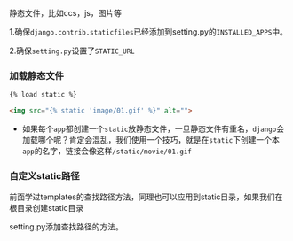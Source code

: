 静态文件，比如ccs，js，图片等

1.确保`django.contrib.staticfiles`已经添加到setting.py的`INSTALLED_APPS`中。

2.确保`setting.py`设置了`STATIC_URL`

### 加载静态文件

```html
{% load static %}

<img src="{% static 'image/01.gif' %}" alt="">
```
* 如果每个`app`都创建一个`static`放静态文件，一旦静态文件有重名，`django`会加载哪个呢？肯定会混乱，我们使用一个技巧，就是在`static`下创建一个本`app`的名字，链接会像这样`/static/movie/01.gif`

### 自定义static路径
前面学过templates的查找路径方法，同理也可以应用到static目录，如果我们在根目录创建static目录

setting.py添加查找路径的方法。
